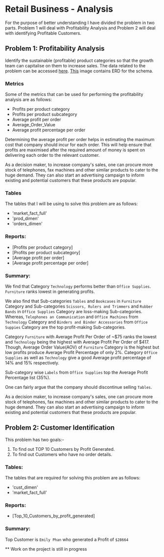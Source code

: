 # Retail Business - Analysis
For the purpose of better understanding I have divided the problem in two parts. Problem 1 will deal with Profitability Analysis and Problem 2 will deal with identifying Profitable Customers.

## Problem 1: Profitability Analysis

Identify the sustainable (profitable) product categories so that the growth team can capitalise on them to increase sales. The data related to the problem can be accessed [here]. [This] image contains ERD for the schema.

### Metrics

Some of the metrics that can be used for performing the profitability analysis are as follows:

- Profits per product category
- Profits per product subcategory
- Average profit per order
- Average_Order_Value
- Average profit percentage per order

Determining the average profit per order helps in estimating the maximum cost that company should incur for each order. This will help ensure that profits are maximised after the required amount of money is spent on delivering each order to the relevant customer.

As a decision maker, to increase company's sales, one can procure more stock of telephones, fax machines and other similar products to cater to the huge demand.
They can also start an advertising campaign to inform existing and potential customers that these products are popular.
### Tables
The tables that I will be using to solve this problem are as follows:

- 'market_fact_full'
- 'prod_dimen'
- 'orders_dimen'

### Reports:
- [Profits per product category]
- [Profits per product subcategory]
- [Average profit per order]
- [Average profit percentage per order]

### Summary:
We find that Category `Technology` performs better than `Office Supplies`. `Furniture` ranks lowest in generating profits.

We also find that Sub-categories `Tables` and `Bookcases` in `Furniture` Category and Sub-categories `Scissors, Rulers and Trimmers` and `Rubber Bands` in `Office Supplies` Category are loss-making Sub-categories. Whereas, `Telephones an Communication` and `Office Machines` from `Technology` Category and `Binders and Binder Accessories` from `Office Suppies` Category are the top profit-making Sub-categories.

Category `Furniture` with Average Profit Per Order of ~$75 ranks the lowest and `Technology` being the highest with Average Profit Per Order of $417.
Though, Average Order Value(AOV) of `Furniture` Category is the highest but low profits produce Average Profit Percentage of only 2%.
Category `Office Supplies` as well as `Technology` give a good Average profit percentage of 14% and 15% respectively.

Sub-category wise `Labels` from `Office Supplies` top the Average Profit Percentage list (35%).

One can fairly argue that the company should discontinue selling `Tables`.

As a decision maker, to increase company's sales, one can procure more stock of telephones, fax machines and other similar products to cater to the huge demand.
They can also start an advertising campaign to inform existing and potential customers that these products are popular.


## Problem 2: Customer Identification
This problem has two goals:-
1. To find out TOP 10 Customers by Profit Generated.
2. To find out Customers who have no order details.

### Tables: 
The tables that are required for solving this problem are as follows:

- 'cust_dimen'
- 'market_fact_full'

### Reports:
- [Top_10_Customers_by_profit_generated]

### Summary:
Top Customer is `Emily Phan` who generated a Profit of `$28664`

** Work on the project is still in progress


[here]: <https://github.com/yuthB/Retail-Business---Profitability-Analysis/blob/main/Market_Star_Schema.sql>
[This]:<https://github.com/yuthB/Retail-Business---Profitability-Analysis/blob/main/Market_Schema_ERD.png>
